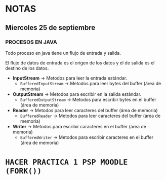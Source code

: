 # NOTAS

## Miercoles 25 de septiembre


### PROCESOS EN JAVA

Todo proceso en java tiene un flujo de entrada y salida.

El flujo de datos de entrada es el origen de los datos y el de salida es el destino de los datos.

* **InputStream** -> Metodos para leer la entrada estándar.
  * `BufferedInputStream` -> Metodos para leer bytes del buffer (área de memoria)
* **OutputStream** -> Metodos para escribir en la salida estándar.
  * `BufferedOutputStream` -> Metodos para escribir bytes en el buffer (área de memoria)
* **Reader** -> Metodos para leer caracteres del buffer (área de memoria)
  * `BufferedReader` -> Metodos para leer caracteres del buffer (área de memoria)
* **Writer** -> Metodos para escribir caracteres en el buffer (área de memoria)
  * `BufferedWriter` -> Metodos para escribir caracteres en el buffer (área de memoria)





# **`HACER PRACTICA 1 PSP MOODLE (FORK())`**